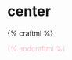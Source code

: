 # center

{% craftml %}
<craft>
  <craft name="ball">
    <sphere t="translate(30 -10 10)"></sphere>
  </craft>

  <ball style="color: pink;"/>

  <!-- center with respect to the origin -->
  <ball t="center()"
      style="color:red;"/>

  <!-- center with respect to (10 10 0) -->
  <ball t="center(10 10 0)"
      style="color:green;"/>

</craft>
{% endcraftml %}
